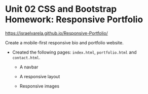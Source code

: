 # Unit 02 CSS and Bootstrap Homework: Responsive Portfolio

https://israelvarela.github.io/Responsive-Portfolio/

Create a mobile-first responsive bio and portfolio website.


* Created the following pages: `index.html`, `portfolio.html` and `contact.html`.

   * A navbar

   * A responsive layout

   * Responsive images





